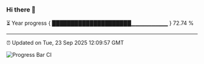 ### Hi there 👋

⏳ Year progress { █████████████████████▁▁▁▁▁▁▁▁▁ } 72.74 %

---

⏰ Updated on Tue, 23 Sep 2025 12:09:57 GMT

![Progress Bar CI](https://github.com/liununu/liununu/workflows/Progress%20Bar%20CI/badge.svg)
